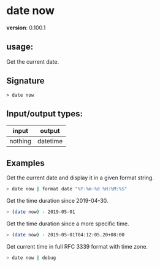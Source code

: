 # date now

**version**: 0.100.1

## **usage**:

Get the current date.

## Signature

`> date now `

## Input/output types:

| input   | output   |
| ------- | -------- |
| nothing | datetime |

## Examples

Get the current date and display it in a given format string.

```bash
> date now | format date "%Y-%m-%d %H:%M:%S"
```

Get the time duration since 2019-04-30.

```bash
> (date now) - 2019-05-01
```

Get the time duration since a more specific time.

```bash
> (date now) - 2019-05-01T04:12:05.20+08:00
```

Get current time in full RFC 3339 format with time zone.

```bash
> date now | debug
```
